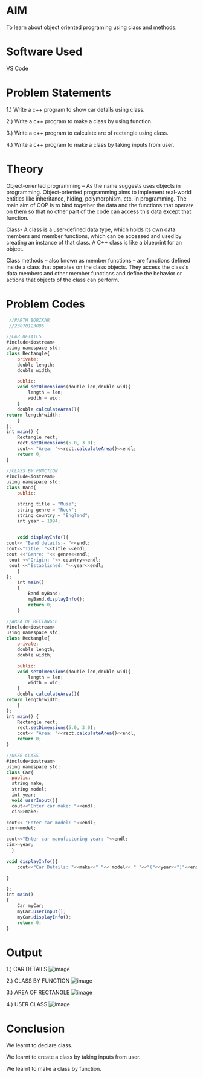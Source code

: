 # AIM
To learn about object oriented programing using class and methods.

# Software Used
VS Code

# Problem Statements

1.) Write a c++ program to show car details using class.

2.) Write a c++ program to make a class by using function.

3.) Write a c++ program to calculate are of rectangle using class.

4.) Write a c++ program to make a class by taking inputs from user.

# Theory
Object-oriented programming – As the name suggests uses objects in programming. Object-oriented programming aims to implement real-world entities like inheritance, hiding, polymorphism, etc. in programming. The main aim of OOP is to bind together the data and the functions that operate on them so that no other part of the code can access this data except that function.

Class- A class is a user-defined data type, which holds its own data members and member functions, which can be accessed and used by creating an instance of that class. A C++ class is like a blueprint for an object.

Class methods – also known as member functions – are functions defined inside a class that operates on the class objects. They access the class's data members and other member functions and define the behavior or actions that objects of the class can perform.

# Problem Codes
```javascript
 //PARTH BORIKAR
 //23070123096

//CAR DETAILS
#include<iostream>
using namespace std;
class Rectangle{
    private:
    double length;
    double width;

    public:
    void setDimensions(double len,double wid){
        length = len;
        width = wid;
    }
    double calculateArea(){
return length*width;
    }
};
int main() {
    Rectangle rect;
    rect.setDimensions(5.0, 3.0);
    cout<< "Area: "<<rect.calculateArea()<<endl;
    return 0;
}

//CLASS BY FUNCTION
#include<iostream>
using namespace std;
class Band{
    public:

    string title = "Muse";
    string genre = "Rock";
    string country = "England";
    int year = 1994;
    

    void displayInfo(){
cout<< "Band details:- "<<endl;
cout<<"Title: "<<title <<endl; 
cout <<"Genre: "<< genre<<endl;
 cout <<"Origin: "<< country<<endl;
 cout <<"Established: "<<year<<endl;
    }
};
    int main()
    {
        Band myBand;
        myBand.displayInfo();
        return 0;
    }

//AREA OF RECTANGLE
#include<iostream>
using namespace std;
class Rectangle{
    private:
    double length;
    double width;

    public:
    void setDimensions(double len,double wid){
        length = len;
        width = wid;
    }
    double calculateArea(){
return length*width;
    }
};
int main() {
    Rectangle rect;
    rect.setDimensions(5.0, 3.0);
    cout<< "Area: "<<rect.calculateArea()<<endl;
    return 0;
}

//USER CLASS
#include<iostream>
using namespace std;
class Car{
  public:
  string make;
  string model;
  int year;
  void userInput(){
  cout<<"Enter car make: "<<endl;
  cin>>make;

cout<< "Enter car model: "<<endl;
cin>>model;

cout<<"Enter car manufacturing year: "<<endl;
cin>>year;
  }
  
void displayInfo(){
    cout<<"Car Details: "<<make<<" "<< model<< " "<<"("<<year<<")"<<endl;

}

};
int main()
{
    Car myCar;
    myCar.userInput();
    myCar.displayInfo();
    return 0;
}

```
# Output

1.) CAR DETAILS
![image](https://github.com/user-attachments/assets/7bf2dbfb-c8e3-427e-b88f-265f8c0b9388)




2.) CLASS BY FUNCTION
![image](https://github.com/user-attachments/assets/7a2b9128-011d-4808-9139-5fa33d7819f1)


3.) AREA OF RECTANGLE
![image](https://github.com/user-attachments/assets/32c6bc42-4e7b-45b8-a030-12da364efb6b)


4.) USER CLASS
![image](https://github.com/user-attachments/assets/4520cbed-d301-433a-b65b-baea12db1447)


# Conclusion

We learnt to declare class.

We learnt to create a class by taking inputs from user.

We learnt to make a class by function.
